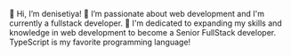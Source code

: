👋 Hi, I’m denisetiya! 👀 I’m passionate about web development and I'm currently a fullstack developer. 🌱 I'm dedicated to expanding my skills and knowledge in web development to become a Senior FullStack developer. TypeScript is my favorite programming language!
